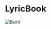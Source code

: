 # LyricBook
[![Build](https://github.com/DaveYasuo/LyricBook/actions/workflows/dotnet.yml/badge.svg)](https://github.com/DaveYasuo/LyricBook/actions/workflows/dotnet.yml)
